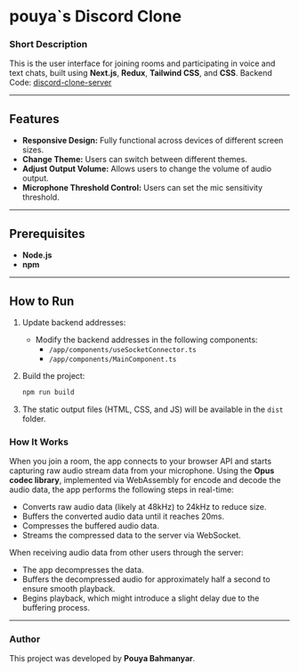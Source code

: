 # pouya`s Discord Clone

### Short Description

This is the user interface for joining rooms and participating in voice and text chats, built using **Next.js**, **Redux**, **Tailwind CSS**, and **CSS**.
Backend Code: [discord-clone-server](https://github.com/facepalm0075/discord-clone-server)

---

## Features

- **Responsive Design:** Fully functional across devices of different screen sizes.
- **Change Theme:** Users can switch between different themes.
- **Adjust Output Volume:** Allows users to change the volume of audio output.
- **Microphone Threshold Control:** Users can set the mic sensitivity threshold.

---

## Prerequisites

- **Node.js**
- **npm**

---

## How to Run

1. Update backend addresses:

   - Modify the backend addresses in the following components:
     - `/app/components/useSocketConnector.ts`
     - `/app/components/MainComponent.ts`

2. Build the project:

   ```bash
   npm run build
   ```

3. The static output files (HTML, CSS, and JS) will be available in the `dist` folder.

### How It Works

When you join a room, the app connects to your browser API and starts capturing raw audio stream data from your microphone. Using the **Opus codec library**, implemented via WebAssembly for encode and decode the audio data, the app performs the following steps in real-time:

- Converts raw audio data (likely at 48kHz) to 24kHz to reduce size.
- Buffers the converted audio data until it reaches 20ms.
- Compresses the buffered audio data.
- Streams the compressed data to the server via WebSocket.

When receiving audio data from other users through the server:

- The app decompresses the data.
- Buffers the decompressed audio for approximately half a second to ensure smooth playback.
- Begins playback, which might introduce a slight delay due to the buffering process.

---

### Author

This project was developed by **Pouya Bahmanyar**.

